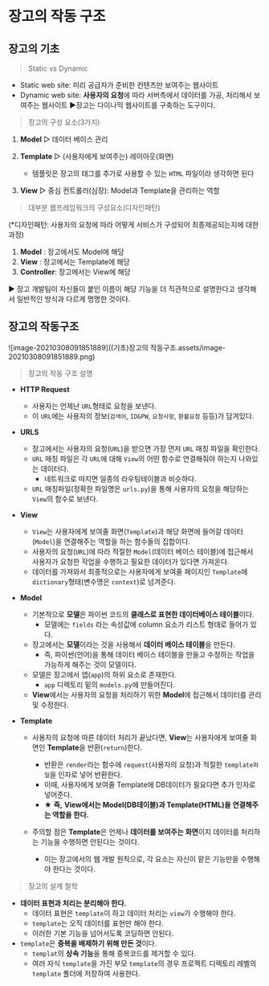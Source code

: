 # 장고의 작동 구조



## 장고의 기초

> Static vs Dynamic

* Static web site: 미리 공급자가 준비한 컨텐츠만 보여주는 웹사이트
* Dynamic web site: **사용자의 요청**에 따라 서버측에서 데이터를 가공, 처리해서 보여주는 웹사이트
  ▶장고는 다이나믹 웹사이트를 구축하는 도구이다.



> 장고의 구성 요소(3가지)

1. **Model**  ▷ 데이터 베이스 관리

2. **Template**  ▷  (사용자에게 보여주는) 레이아웃(화면)
   * 템플릿은 장고의 태그를 추가로 사용할 수 있는 `HTML` 파일이라 생각하면 된다

3. **View**  ▷  중심 컨트롤러(심장): Model과 Template을 관리하는 역할



> 대부분 웹프레임워크의 구성요소(디자인패턴)

(*디자인패턴: 사용자의 요청에 따라 어떻게 서비스가 구성되어 최종제공되는지에 대한 과정)

1. **Model** : 장고에서도 Model에 해당
2. **View** : 장고에서는 Template에 해당
3. **Controller**: 장고에서는 View에 해당



▶ 장고 개발팀이 자신들이 붙인 이름이 해당 기능을 더 직관적으로 설명한다고 생각해서 일반적인 방식과 다르게 명명한 것이다.



## 장고의 작동구조

![image-20210308091851889]((기초)장고의 작동구조.assets/image-20210308091851889.png)



> 장고의 작동 구조 설명

* **HTTP Request**
  * 사용자는 언제난 `URL`형태로 요청을 보낸다. 
  * 이 `URL`에는 사용자의 정보(`검색어`, `ID&PW`, `요청사항`, `환불요청` 등등)가 담겨있다.     



* **URLS**
  * 장고에서는 사용자의 요청(`URL`)을 받으면 가장 먼저 `URL` 매칭 파일을 확인한다.
  * `URL` 매칭 파일은 각 `URL`에 대해 `View`의 어떤 함수로 연결해줘야 하는지 나와있는 데이터다.
    * 네트워크로 따지면 일종의 라우팅테이블과 비슷하다.
  * `URL` 매칭파일(정확한 파일명은 `urls.py`)을 통해 사용자의 요청을 해당하는`View`의 함수로 보낸다.      



* **View**
  * `View`는 사용자에게 보여줄 화면(`Template`)과 해당 화면에 들어갈 데이터(`Model`)을 연결해주는 역할을 하는 함수들의 집합이다.
  * 사용자의 요청(`URL`)에 따라 적절한 `Model`(데이터 베이스 테이블)에 접근해서 사용자가 요청한 작업을 수행하고 필요한 데이터가 있다면 가져온다.
  * 데이터를 가져와서 최종적으로는 사용자에게 보여줄 페이지인 `Template`에 `dictionary`형태(변수명은 `context`)로 넘겨준다.     



* **Model**
  * 기본적으로 **모델**은 파이썬 코드의 **클래스로 표현한 데이터베이스 테이블**이다.
    * 모델에는 `fields` 라는 속성값에 column 요소가 리스트 형태로 들어가 있다.
  * 장고에서는 **모델**이라는 것을 사용해서 **데이터 베이스 테이블**을 만든다.
    * 즉, 파이썬(언어)을 통해 데이터 베이스 테이블을 만들고 수정하는 작업을 가능하게 해주는 것이 모델이다.
  * 모델은 장고에서 앱(`app`)의 하위 요소로 존재한다. 
    * `app` 디렉토리 밑의 `models.py`에 만들어진다.
  * **View**에서는 사용자의 요청을 처리하기 위한 **Model**에 접근해서 데이터를 관리 및 수정한다.    



* **Template**

  * 사용자의 요청에 따른 데이터 처리가 끝났다면, **View**는 사용자에게 보여줄 화면인 **Template**을 반환(`return`)한다.

    * 반환은 `render`라는 함수에 `request`(사용자의 요청)과 적절한 `template파일`을 인자로 넣어 반환한다. 
    * 이때, 사용자에게 보여줄 Template에 DB데이터가 필요다면 추가 인자로 넣어준다.
    * ★ **즉,** **View에서는 Model(DB테이블)과 Template(HTML)을 연결해주는 역할을 한다.** 

  * 주의할 점은 **Template**은 언제나 **데이터를 보여주는 화면**이지 데이터를 처리하는 기능을 수행하면 안된다는 것이다.

    * 이는 장고에서의 웹 개발 원칙으로, 각 요소는 자신이 맡은 기능만을 수행해야 한다는 것이다.

      
    
    

> 장고의 설계 철학

* **데이터 표현과 처리는 분리해야 한다.** 
  * 데이터 표현은 `template`이 하고 데이터 처리는 `view`가 수행해야 한다. 
  * `template`는 오직 데이터를 표현만 해야 한다. 
  * 이러한 기본 기능을 넘어서도록 코딩하면 안된다.
* `template`은 **중복을 배제하기 위해 만든 것**이다.
  * `templat`의 **상속 기능**을 통해 중복코드를 제거할 수 있다.
  * 여러 자식 `template`을 가진 부모 `template`의 경우 프로젝트 디렉토리 레벨의 `template` 폴더에 저장하여 사용한다.


